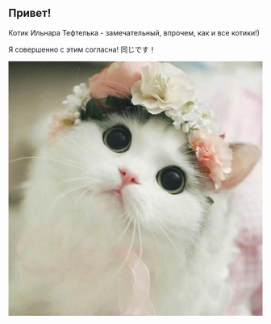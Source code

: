 ## Привет!

Котик Ильнара Тефтелька - замечательный, впрочем, как и все котики!)

Я совершенно с этим согласна! 同じです！

![Котик](fluffy.jpg)
